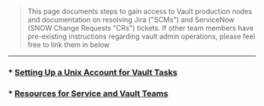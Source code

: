 > This page documents steps to gain access to Vault production nodes and documentation on resolving Jira ("SCMs") and ServiceNow (SNOW Change Requests "CRs") tickets. If other team members have pre-existing instructions regarding vault admin operations, please feel free to link them in below

---


### * [Setting Up a Unix Account for Vault Tasks](https://github.ibm.com/gensec/OperatorVault-Wiki/wiki/Setup-a-Unix-Account-for-Vault-Tasks)
### * [Resources for Service and Vault Teams](https://github.ibm.com/gensec/OperatorVault-Wiki/wiki)
